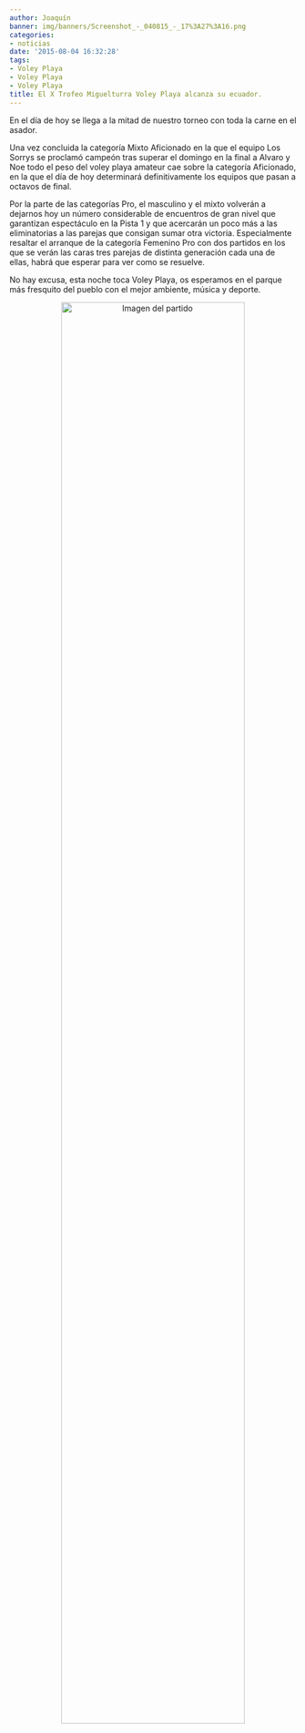 ```yaml
---
author: Joaquín
banner: img/banners/Screenshot_-_040815_-_17%3A27%3A16.png
categories:
- noticias
date: '2015-08-04 16:32:28'
tags:
- Voley Playa
- Voley Playa
- Voley Playa
title: El X Trofeo Miguelturra Voley Playa alcanza su ecuador.
---
```


En el día de hoy se llega a la mitad de nuestro torneo con toda la carne en el asador.

Una vez concluida la categoría Mixto Aficionado en la que el equipo Los Sorrys se proclamó campeón tras superar el domingo en la final a Alvaro y Noe todo el peso del voley playa amateur cae sobre la categoría Aficionado, en la que el día de hoy determinará definitivamente los equipos que pasan a octavos de final.

Por la parte de las categorías Pro, el masculino y el mixto volverán a dejarnos hoy un número considerable de encuentros de gran nivel que garantizan espectáculo en la Pista 1 y que acercarán un poco más a las eliminatorias a las parejas que consigan sumar otra victoria. Especialmente resaltar el arranque de la categoría Femenino Pro con dos partidos en los que se verán las caras tres parejas de distinta generación cada una de ellas, habrá que esperar para ver como se resuelve.

No hay excusa, esta noche toca Voley Playa, os esperamos en el parque más fresquito del pueblo con el mejor ambiente, música y deporte.

<center>
<a target="_new" href="http://www.advmiguelturra.org/img/banners/Screenshot%20-%20040815%20-%2017%3A27%3A16.png"> 
<img alt="Imagen del partido" width="80%" align="center" src="http://www.advmiguelturra.org/img/banners/Screenshot%20-%20040815%20-%2017%3A27%3A16.png"/> </a> </center>

